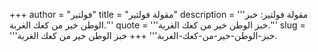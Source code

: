 +++
author = "فولتير"
title = "مقولة فولتير"
description = '''مقولة فولتير: خبز الوطن خير من كعك الغربة.'''
quote = '''خبز الوطن خير من كعك الغربة.'''
slug = '''خبز-الوطن-خير-من-كعك-الغربة'''
+++
خبز الوطن خير من كعك الغربة.
